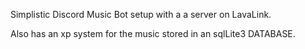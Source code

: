Simplistic Discord Music Bot setup with a a server on LavaLink.

Also has an xp system for the music stored in an sqlLite3 DATABASE.


